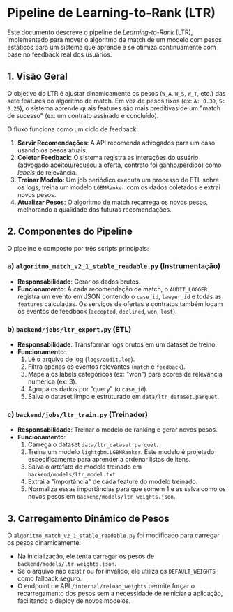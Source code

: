 # Pipeline de Learning-to-Rank (LTR)

Este documento descreve o pipeline de *Learning-to-Rank* (LTR), implementado para mover o algoritmo de match de um modelo com pesos estáticos para um sistema que aprende e se otimiza continuamente com base no feedback real dos usuários.

## 1. Visão Geral

O objetivo do LTR é ajustar dinamicamente os pesos (`W_A`, `W_S`, `W_T`, etc.) das sete features do algoritmo de match. Em vez de pesos fixos (ex: `A: 0.30`, `S: 0.25`), o sistema aprende quais features são mais preditivas de um "match de sucesso" (ex: um contrato assinado e concluído).

O fluxo funciona como um ciclo de feedback:
1.  **Servir Recomendações**: A API recomenda advogados para um caso usando os pesos atuais.
2.  **Coletar Feedback**: O sistema registra as interações do usuário (advogado aceitou/recusou a oferta, contrato foi ganho/perdido) como *labels* de relevância.
3.  **Treinar Modelo**: Um job periódico executa um processo de ETL sobre os logs, treina um modelo `LGBMRanker` com os dados coletados e extrai novos pesos.
4.  **Atualizar Pesos**: O algoritmo de match recarrega os novos pesos, melhorando a qualidade das futuras recomendações.

## 2. Componentes do Pipeline

O pipeline é composto por três scripts principais:

### a) `algoritmo_match_v2_1_stable_readable.py` (Instrumentação)
-   **Responsabilidade**: Gerar os dados brutos.
-   **Funcionamento**: A cada recomendação de match, o `AUDIT_LOGGER` registra um evento em JSON contendo o `case_id`, `lawyer_id` e todas as `features` calculadas. Os serviços de ofertas e contratos também logam os eventos de feedback (`accepted`, `declined`, `won`, `lost`).

### b) `backend/jobs/ltr_export.py` (ETL)
-   **Responsabilidade**: Transformar logs brutos em um dataset de treino.
-   **Funcionamento**:
    1.  Lê o arquivo de log (`logs/audit.log`).
    2.  Filtra apenas os eventos relevantes (`match` e `feedback`).
    3.  Mapeia os labels categóricos (ex: "won") para scores de relevância numérica (ex: 3).
    4.  Agrupa os dados por "query" (o `case_id`).
    5.  Salva o dataset limpo e estruturado em `data/ltr_dataset.parquet`.

### c) `backend/jobs/ltr_train.py` (Treinador)
-   **Responsabilidade**: Treinar o modelo de ranking e gerar novos pesos.
-   **Funcionamento**:
    1.  Carrega o dataset `data/ltr_dataset.parquet`.
    2.  Treina um modelo `lightgbm.LGBMRanker`. Este modelo é projetado especificamente para aprender a ordenar listas de itens.
    3.  Salva o artefato do modelo treinado em `backend/models/ltr_model.txt`.
    4.  Extrai a "importância" de cada feature do modelo treinado.
    5.  Normaliza essas importâncias para que somem 1 e as salva como os novos pesos em `backend/models/ltr_weights.json`.

## 3. Carregamento Dinâmico de Pesos

O `algoritmo_match_v2_1_stable_readable.py` foi modificado para carregar os pesos dinamicamente:
-   Na inicialização, ele tenta carregar os pesos de `backend/models/ltr_weights.json`.
-   Se o arquivo não existir ou for inválido, ele utiliza os `DEFAULT_WEIGHTS` como fallback seguro.
-   O endpoint de API `/internal/reload_weights` permite forçar o recarregamento dos pesos sem a necessidade de reiniciar a aplicação, facilitando o deploy de novos modelos. 